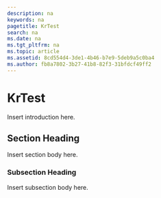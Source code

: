 ```yaml
---
description: na
keywords: na
pagetitle: KrTest
search: na
ms.date: na
ms.tgt_pltfrm: na
ms.topic: article
ms.assetid: 8cd554d4-3de1-4b46-b7e9-5deb9a5c0ba4
ms.author: fb8a7802-3b27-41b8-82f3-31bfdcf49ff2
---
```

# KrTest
Insert introduction here.

## Section Heading
Insert section body here.

### Subsection Heading
Insert subsection body here.

